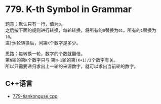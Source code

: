 # 779. K-th Symbol in Grammar  


题意：默认只有一行，值为`0`。  
之后按下面的规则进行转换，每轮转换，将所有的`0`替换为`01`，所有的`1`替换为`10`。  
进行`N`轮转换后，问第`K`个数字是多少。  


思路：每转换一轮，数字的个数就翻倍。  
第`N`轮的第`K`个数字只与 第`N-1`轮的第`(K+1)/2`个数字有关。  
所以只需要递归求出上一轮的来源数字，就可以求出当前轮的数字。  



## C++语言 

* [779-tiankonguse.cpp](./779-tiankonguse.cpp)  


